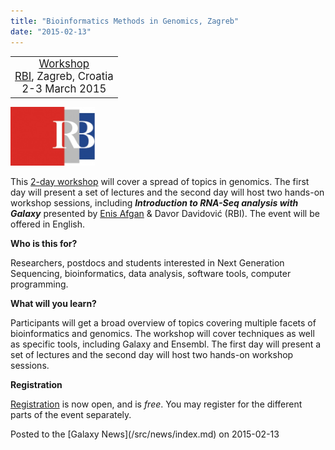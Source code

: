 ```yaml
---
title: "Bioinformatics Methods in Genomics, Zagreb"
date: "2015-02-13"
---
```


<table>
  <tr>
    <td style=" text-align: center; border: none;"> <span style="font-size: larger;"> <a href='http://www.irb.hr/eng/Research/Divisions-and-Centers/Centre-for-Informatics-and-Computing/News/FREE-Workshop-Bioinformatics-Methods-in-Genomics'>Workshop</a><br /><a href='http://www.irb.hr/eng'>RBI</a>, Zagreb, Croatia<br />2-3 March 2015 </span></td>
  </tr>
</table>


<div class='right'><a href='http://www.irb.hr/eng/Research/Divisions-and-Centers/Centre-for-Informatics-and-Computing/News/FREE-Workshop-Bioinformatics-Methods-in-Genomics'><img src="/src/images/logos/IRBLogo300.jpg" alt="Ruđer Bošković Institute (RBI)" width="135" /></a></div>


This [2-day workshop](http://www.irb.hr/eng/Research/Divisions-and-Centers/Centre-for-Informatics-and-Computing/News/FREE-Workshop-Bioinformatics-Methods-in-Genomics) will cover a spread of topics in genomics. The first day will present a set of lectures and the second day will host two hands-on workshop sessions, including ***Introduction to RNA-Seq analysis with Galaxy*** presented by [Enis Afgan](/src/people/enis-afgan/index.md) & Davor Davidović (RBI).  The event will be offered in English.

**Who is this for?**

Researchers, postdocs and students interested in Next Generation Sequencing, bioinformatics, data analysis, software tools, computer programming.

**What will you learn?**

Participants will get a broad overview of topics covering multiple facets of bioinformatics and genomics. The workshop will cover techniques as well as specific tools, including Galaxy and Ensembl. The first day will present a set of lectures and the second day will host two hands-on workshop sessions.

**Registration**

[Registration](https://www.eventbrite.com/e/bioinformatics-methods-in-genomics-free-lectures-and-workshop-tickets-15726413125?ref=ecount) is now open, and is *free*.  You may register for the different parts of the event separately.

<div class='newsItemFooter'>Posted to the [Galaxy News](/src/news/index.md) on 2015-02-13</div>

